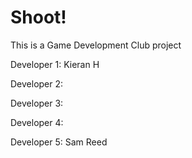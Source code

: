 # Shoot!
This is a Game Development Club project

Developer 1: Kieran H

Developer 2:

Developer 3:

Developer 4:

Developer 5: Sam Reed
